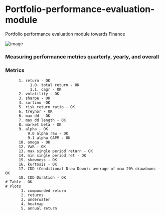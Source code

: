 # Portfolio-performance-evaluation-module
Portfolio performance evaluation module towards Finance

![image](https://user-images.githubusercontent.com/64266044/215321584-d5a80728-728b-4fad-9e3f-e00e7b0bdbf7.png)



### Measuring performance metrics quarterly, yearly, and overall

### Metrics 
```
      1. return - OK
           1.0. total return - OK
           1.1. cagr - OK
      2. volatility - OK               
      3. sharpe - OK
      4. sortino -OK
      5. risk return ratio - OK
      6. treynor - OK
      6. max dd - OK
      7. max dd length - OK
      8. market beta - OK
      9. alpha - OK
          9.0 alpha raw - OK
          9.1 alpha CAPM - OK
      10. omega - OK
      12. VaR - OK
      13. max single period return - OK
      14. min single period ret - OK
      15. skewness - OK
      16. kurtosis - OK
      17. CDD (Conditional Draw Down): average of max 20% drawdowns - OK
      18. CDD Duration - OK
# Table - OK
# Plots      
       1. compounded return
       2. returns
       3. underwater
       4. heatmap
       5. annual return

```

